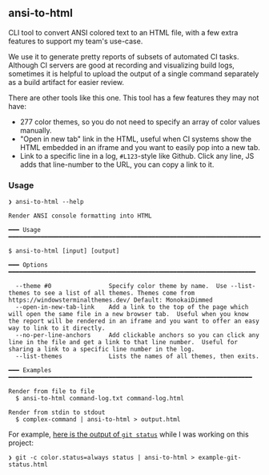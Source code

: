 ## ansi-to-html

CLI tool to convert ANSI colored text to an HTML file, with a few extra features to support my team's use-case.

We use it to generate pretty reports of subsets of automated CI tasks.  Although CI servers are good at recording and
visualizing build logs, sometimes it is helpful to upload the output of a single command separately as a build artifact
for easier review.

There are other tools like this one.  This tool has a few features they may not have:

* 277 color themes, so you do not need to specify an array of color values manually.
* "Open in new tab" link in the HTML, useful when CI systems show the HTML embedded in an iframe and you want to easily
pop into a new tab.
* Link to a specific line in a log, `#L123`-style like Github.  Click any line, JS adds that line-number to the URL, you can copy a link to it.

### Usage

```
❯ ansi-to-html --help
```

```
Render ANSI console formatting into HTML

━━━ Usage ━━━━━━━━━━━━━━━━━━━━━━━━━━━━━━━━━━━━━━━━━━━━━━━━━━━━━━━━━━━━━━━━━━━━━━━

$ ansi-to-html [input] [output]

━━━ Options ━━━━━━━━━━━━━━━━━━━━━━━━━━━━━━━━━━━━━━━━━━━━━━━━━━━━━━━━━━━━━━━━━━━━━

  --theme #0                Specify color theme by name.  Use --list-themes to see a list of all themes. Themes come from https://windowsterminalthemes.dev/ Default: MonokaiDimmed
  --open-in-new-tab-link    Add a link to the top of the page which will open the same file in a new browser tab.  Useful when you know the report will be rendered in an iframe and you want to offer an easy way to link to it directly.
  --no-per-line-anchors     Add clickable anchors so you can click any line in the file and get a link to that line number.  Useful for sharing a link to a specific line number in the log.
  --list-themes             Lists the names of all themes, then exits.

━━━ Examples ━━━━━━━━━━━━━━━━━━━━━━━━━━━━━━━━━━━━━━━━━━━━━━━━━━━━━━━━━━━━━━━━━━━━

Render from file to file
  $ ansi-to-html command-log.txt command-log.html

Render from stdin to stdout
  $ complex-command | ansi-to-html > output.html
```

For example, [here is the output of `git status`](https://cspotcode.github.io/ansi-to-html/examples/git-status.html) while I was working on this project:

```
❯ git -c color.status=always status | ansi-to-html > example-git-status.html
```
